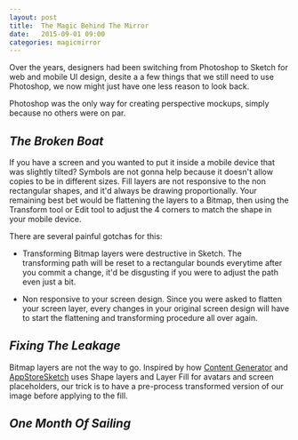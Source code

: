 ```yaml
---
layout: post
title:  The Magic Behind The Mirror
date:   2015-09-01 09:00
categories: magicmirror
---
```


Over the years, designers had been switching from Photoshop to Sketch for web and mobile UI design, desite a a few things that we still need to use Photoshop, we now might just have one less reason to look back.

Photoshop was the only way for creating perspective mockups, simply because no others were on par.

## _The Broken Boat_

If you have a screen and you wanted to put it inside a mobile device that was slightly tilted? Symbols are not gonna help because it doesn't allow copies to be in different sizes. Fill layers are not responsive to the non rectangular shapes, and it'd always be drawing proportionally. Your remaining best bet would be flattening the layers to a Bitmap, then using the Transform tool or Edit tool to adjust the 4 corners to match the shape in your mobile device.

There are several painful gotchas for this:

- Transforming Bitmap layers were destructive in Sketch. The transforming path will be reset to a rectangular bounds everytime after you commit a change, it'd be disgusting if you were to adjust the path even just a bit.

- Non responsive to your screen design. Since you were asked to flatten your screen layer, every changes in your original screen design will have to start the flattening and transforming procedure all over again.

## _Fixing The Leakage_

Bitmap layers are not the way to go. Inspired by how [Content Generator](https://github.com/timuric/Content-generator-sketch-plugin) and [AppStoreSketch](https://github.com/MengTo/AppStoreSketch) uses Shape layers and Layer Fill for avatars and screen placeholders, our trick is to have a pre-process transformed version of our image before applying to the fill.



## _One Month Of Sailing_